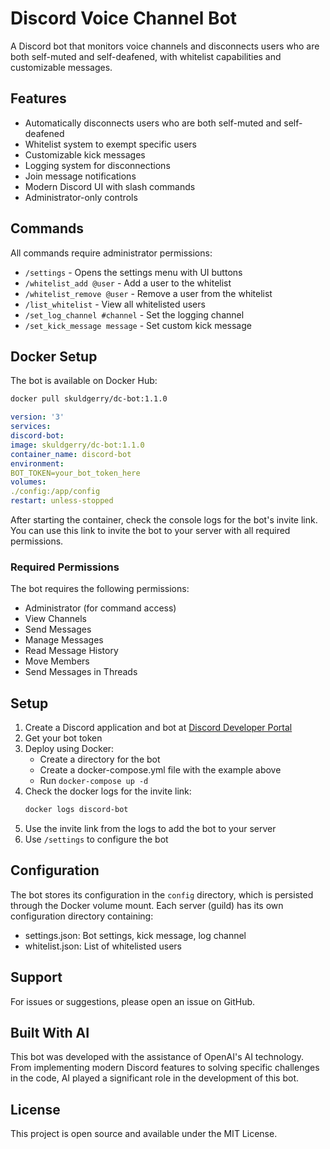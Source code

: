 # Discord Voice Channel Bot

A Discord bot that monitors voice channels and disconnects users who are both self-muted and self-deafened, with whitelist capabilities and customizable messages.

## Features

- Automatically disconnects users who are both self-muted and self-deafened
- Whitelist system to exempt specific users
- Customizable kick messages
- Logging system for disconnections
- Join message notifications
- Modern Discord UI with slash commands
- Administrator-only controls

## Commands

All commands require administrator permissions:

- `/settings` - Opens the settings menu with UI buttons
- `/whitelist_add @user` - Add a user to the whitelist
- `/whitelist_remove @user` - Remove a user from the whitelist
- `/list_whitelist` - View all whitelisted users
- `/set_log_channel #channel` - Set the logging channel
- `/set_kick_message message` - Set custom kick message

## Docker Setup

The bot is available on Docker Hub:

```bash
docker pull skuldgerry/dc-bot:1.1.0
```

```yaml
version: '3'
services:
discord-bot:
image: skuldgerry/dc-bot:1.1.0
container_name: discord-bot
environment:
BOT_TOKEN=your_bot_token_here
volumes:
./config:/app/config
restart: unless-stopped
```


After starting the container, check the console logs for the bot's invite link. You can use this link to invite the bot to your server with all required permissions.

### Required Permissions

The bot requires the following permissions:
- Administrator (for command access)
- View Channels
- Send Messages
- Manage Messages
- Read Message History
- Move Members
- Send Messages in Threads

## Setup

1. Create a Discord application and bot at [Discord Developer Portal](https://discord.com/developers/applications)
2. Get your bot token
3. Deploy using Docker:
   - Create a directory for the bot
   - Create a docker-compose.yml file with the example above
   - Run `docker-compose up -d`
4. Check the docker logs for the invite link:
   ```bash
   docker logs discord-bot
   ```
5. Use the invite link from the logs to add the bot to your server
6. Use `/settings` to configure the bot

## Configuration

The bot stores its configuration in the `config` directory, which is persisted through the Docker volume mount. Each server (guild) has its own configuration directory containing:
- settings.json: Bot settings, kick message, log channel
- whitelist.json: List of whitelisted users

## Support

For issues or suggestions, please open an issue on GitHub.

## Built With AI

This bot was developed with the assistance of OpenAI's AI technology. From implementing modern Discord features to solving specific challenges in the code, AI played a significant role in the development of this bot.

## License

This project is open source and available under the MIT License.
